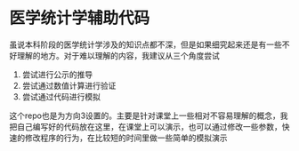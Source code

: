 # 医学统计学辅助代码

虽说本科阶段的医学统计学涉及的知识点都不深，但是如果细究起来还是有一些不好理解的地方。对于难以理解的内容，我建议从三个角度尝试

1. 尝试进行公示的推导
2. 尝试通过数值计算进行验证
3. 尝试通过代码进行模拟

这个repo也是为方向3设置的。主要是针对课堂上一些相对不容易理解的概念，我把自己编写好的代码放在这里，在课堂上可以演示，也可以通过修改一些参数，快速的修改程序的行为，在比较短的时间里做一些简单的模拟演示